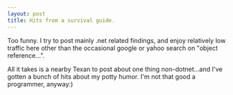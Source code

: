 ```yaml
---
layout: post
title: Hits from a survival guide.
---
```

Too funny. I try to post mainly .net related findings, and enjoy relatively low traffic here other than the occasional google or yahoo search on "object reference...".

All it takes is a nearby Texan to post about one thing non-dotnet...and I've gotten a bunch of hits about my potty humor. I'm not that good a programmer, anyway:)